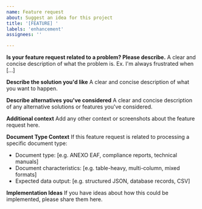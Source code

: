 ```yaml
---
name: Feature request
about: Suggest an idea for this project
title: '[FEATURE] '
labels: 'enhancement'
assignees: ''

---
```


**Is your feature request related to a problem? Please describe.**
A clear and concise description of what the problem is. Ex. I'm always frustrated when [...]

**Describe the solution you'd like**
A clear and concise description of what you want to happen.

**Describe alternatives you've considered**
A clear and concise description of any alternative solutions or features you've considered.

**Additional context**
Add any other context or screenshots about the feature request here.

**Document Type Context**
If this feature request is related to processing a specific document type:
- Document type: [e.g. ANEXO EAF, compliance reports, technical manuals]
- Document characteristics: [e.g. table-heavy, multi-column, mixed formats]
- Expected data output: [e.g. structured JSON, database records, CSV]

**Implementation Ideas**
If you have ideas about how this could be implemented, please share them here.